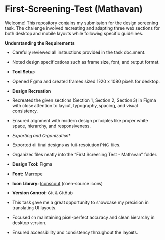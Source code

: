 # First-Screening-Test (Mathavan)
Welcome! This repository contains my submission for the design screening task. The challenge involved recreating and adapting three web sections for both desktop and mobile layouts while following specific guidelines.

**Understanding the Requirements**
   - Carefully reviewed all instructions provided in the task document.
   - Noted design specifications such as frame size, font, and output format.

   - **Tool Setup**
   - Opened Figma and created frames sized 1920 x 1080 pixels for desktop.

   - **Design Recreation**
   - Recreated the given sections (Section 1, Section 2, Section 3) in Figma with close attention to layout, typography, spacing, and visual consistency.
   - Ensured alignment with modern design principles like proper white space, hierarchy, and responsiveness.

   - *Exporting and Organization**
   - Exported all final designs as full-resolution PNG files.
   - Organized files neatly into the “First Screening Test - Mathavan” folder.

   - **Design Tool:** Figma
- **Font:** [Manrope](https://fonts.google.com/specimen/Manrope)
- **Icon Library:** [Iconscout](https://iconscout.com/) (open-source icons)
- **Version Control:** Git & GitHub

- This task gave me a great opportunity to showcase my precision in translating UI layouts.
- Focused on maintaining pixel-perfect accuracy and clean hierarchy in desktop version.
- Ensured accessibility and consistency throughout the layouts.
